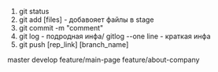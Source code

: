 1. git status
2. git add [files] - добавояет файлы в stage
3. git commit -m "comment"
4. git log - подродная инфа/ gitlog --one line - краткая инфа
5. git push [rep_link] [branch_name]


master
develop 
feature/main-page
feature/about-company 